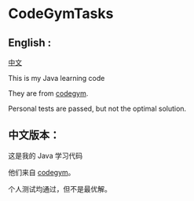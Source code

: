 # CodeGymTasks


## English :

[中文](#jump)

This is my Java learning code



They are from [codegym](https://codegym.cc/).



Personal tests are passed, but not the optimal solution.





## <span id="jump">  中文版本： </span>

这是我的 Java 学习代码



他们来自 [codegym](https://codegym.cc/)。



个人测试均通过，但不是最优解。





